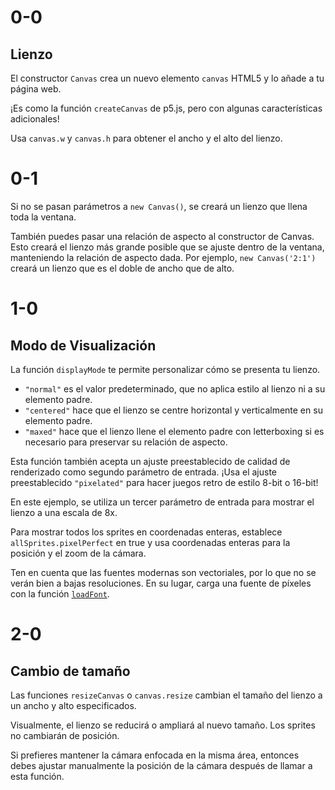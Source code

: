 # 0-0

## Lienzo

El constructor `Canvas` crea un nuevo elemento `canvas` HTML5 y lo añade a tu página web.

¡Es como la función `createCanvas` de p5.js, pero con algunas características adicionales!

Usa `canvas.w` y `canvas.h` para obtener el ancho y el alto del lienzo.

# 0-1

Si no se pasan parámetros a `new Canvas()`, se creará un lienzo que llena toda la ventana.

También puedes pasar una relación de aspecto al constructor de Canvas. Esto creará el lienzo más grande posible que se ajuste dentro de la ventana, manteniendo la relación de aspecto dada. Por ejemplo, `new Canvas('2:1')` creará un lienzo que es el doble de ancho que de alto.

# 1-0

## Modo de Visualización

La función `displayMode` te permite personalizar cómo se presenta tu lienzo.

- `"normal"` es el valor predeterminado, que no aplica estilo al lienzo ni a su elemento padre.
- `"centered"` hace que el lienzo se centre horizontal y verticalmente en su elemento padre.
- `"maxed"` hace que el lienzo llene el elemento padre con letterboxing si es necesario para preservar su relación de aspecto.

Esta función también acepta un ajuste preestablecido de calidad de renderizado como segundo parámetro de entrada. ¡Usa el ajuste preestablecido `"pixelated"` para hacer juegos retro de estilo 8-bit o 16-bit!

En este ejemplo, se utiliza un tercer parámetro de entrada para mostrar el lienzo a una escala de 8x.

Para mostrar todos los sprites en coordenadas enteras, establece `allSprites.pixelPerfect` en true y usa coordenadas enteras para la posición y el zoom de la cámara.

Ten en cuenta que las fuentes modernas son vectoriales, por lo que no se verán bien a bajas resoluciones. En su lugar, carga una fuente de píxeles con la función [`loadFont`](https://p5js.org/reference/p5/loadFont).

# 2-0

## Cambio de tamaño

Las funciones `resizeCanvas` o `canvas.resize` cambian el tamaño del lienzo a un ancho y alto especificados.

Visualmente, el lienzo se reducirá o ampliará al nuevo tamaño. Los sprites no cambiarán de posición.

Si prefieres mantener la cámara enfocada en la misma área, entonces debes ajustar manualmente la posición de la cámara después de llamar a esta función.
